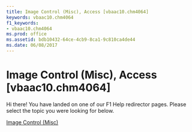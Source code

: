 ```yaml
---
title: Image Control (Misc), Access [vbaac10.chm4064]
keywords: vbaac10.chm4064
f1_keywords:
- vbaac10.chm4064
ms.prod: office
ms.assetid: bdb10432-64ce-4cb9-8ca1-9c810ca4de44
ms.date: 06/08/2017
---
```



# Image Control (Misc), Access [vbaac10.chm4064]

Hi there! You have landed on one of our F1 Help redirector pages. Please select the topic you were looking for below.

[Image Control (Misc)](http://msdn.microsoft.com/library/1f938a6e-7aea-7787-d959-e21edaa9342c%28Office.15%29.aspx)

